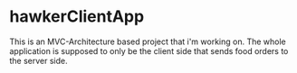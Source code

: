 # hawkerClientApp
This is an MVC-Architecture based project that i'm working on.
The whole application is supposed to only be the client side that sends food orders to the server side.
